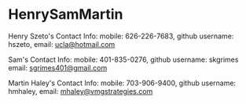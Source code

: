 HenrySamMartin
==============

Henry Szeto's Contact Info:
mobile: 626-226-7683, 
github username: hszeto, 
email: ucla@hotmail.com


Sam's Contact Info:
mobile: 401-835-0276, 
github username: skgrimes
email: sgrimes401@gmail.com


Martin Haley's Contact Info:
mobile: 703-906-9400, 
github username: hmhaley, 
email: mhaley@vmgstrategies.com


